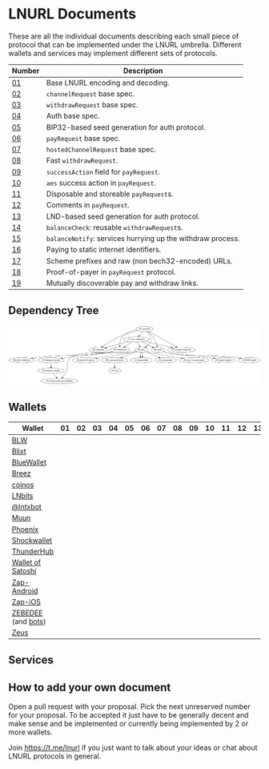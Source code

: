 LNURL Documents
===============

These are all the individual documents describing each small piece of protocol that can be implemented under the LNURL umbrella. Different wallets and services may implement different sets of protocols.

| Number      | Description                                                          |
|-------------|----------------------------------------------------------------------|
| [01](01.md) | Base LNURL encoding and decoding.                                    |
| [02](02.md) | `channelRequest` base spec.                                          |
| [03](03.md) | `withdrawRequest` base spec.                                         |
| [04](04.md) | Auth base spec.                                                      |
| [05](05.md) | BIP32-based seed generation for auth protocol.                       |
| [06](06.md) | `payRequest` base spec.                                              |
| [07](07.md) | `hostedChannelRequest` base spec.                                    |
| [08](08.md) | Fast `withdrawRequest`.                                              |
| [09](09.md) | `successAction` field for `payRequest`.                              |
| [10](10.md) | `aes` success action in `payRequest`.                                |
| [11](11.md) | Disposable and storeable `payRequest`s.                              |
| [12](12.md) | Comments in `payRequest`.                                            |
| [13](13.md) | LND-based seed generation for auth protocol.                         |
| [14](14.md) | `balanceCheck`: reusable `withdrawRequest`s.                         |
| [15](15.md) | `balanceNotify`: services hurrying up the withdraw process.          |
| [16](16.md) | Paying to static internet identifiers.                               |
| [17](17.md) | Scheme prefixes and raw (non bech32-encoded) URLs.                   |
| [18](18.md) | Proof-of-payer in `payRequest` protocol.                             |
| [19](19.md) | Mutually discoverable pay and withdraw links.                        |

Dependency Tree
---------------

[![dependencies](dependencies.png)](dependencies.dot)

Wallets
-------

| Wallet                                                            | 01 | 02 | 03 | 04 | 05 | 06 | 07 | 08 | 09 | 10 | 11 | 12 | 13 | 14 | 15 | 16 | 17 | 18 | 19 |
|-------------------------------------------------------------------|----|----|----|----|----|----|----|----|----|----|----|----|----|----|----|----|----|----|----|
| [BLW](https://lightning-wallet.com/)                              |    |    |    |    |    |    |    |    |    |    |    |    |    |    |    |    |    |    |    |
| [Blixt](https://github.com/hsjoberg/blixt-wallet)                 |    |    |    |    |    |    |    |    |    |    |    |    |    |    |    |    |    |    |    |
| [BlueWallet](https://bluewallet.io/)                              |    |    |    |    |    |    |    |    |    |    |    |    |    |    |    |    |    |    |    |
| [Breez](https://breez.technology/)                                |    |    |    |    |    |    |    |    |    |    |    |    |    |    |    |    |    |    |    |
| [coinos](https://coinos.io/)                                      |    |    |    |    |    |    |    |    |    |    |    |    |    |    |    |    |    |    |    |
| [LNbits](https://lnbits.org/)                                     |    |    |    |    |    |    |    |    |    |    |    |    |    |    |    |    |    |    |    |
| [@lntxbot](https://t.me/lntxbot)                                  |    |    |    |    |    |    |    |    |    |    |    |    |    |    |    |    |    |    |    |
| [Muun](https://muun.com/)                                         |    |    |    |    |    |    |    |    |    |    |    |    |    |    |    |    |    |    |    |
| [Phoenix](https://phoenix.acinq.co/)                              |    |    |    |    |    |    |    |    |    |    |    |    |    |    |    |    |    |    |    |
| [Shockwallet](https://shockwallet.app/)                           |    |    |    |    |    |    |    |    |    |    |    |    |    |    |    |    |    |    |    |
| [ThunderHub](https://github.com/apotdevin/thunderhub)             |    |    |    |    |    |    |    |    |    |    |    |    |    |    |    |    |    |    |    |
| [Wallet of Satoshi](https://www.walletofsatoshi.com/)             |    |    |    |    |    |    |    |    |    |    |    |    |    |    |    |    |    |    |    |
| [Zap-Android](https://www.zaphq.io/)                              |    |    |    |    |    |    |    |    |    |    |    |    |    |    |    |    |    |    |    |
| [Zap-iOS](https://www.zaphq.io/)                                  |    |    |    |    |    |    |    |    |    |    |    |    |    |    |    |    |    |    |    |
| [ZEBEDEE](https://zbd.gg) (and [bots](https://zebedee.io/bots/))  |    |    |    |    |    |    |    |    |    |    |    |    |    |    |    |    |    |    |    |
| [Zeus](https://github.com/ZeusLN/zeus)                            |    |    |    |    |    |    |    |    |    |    |    |    |    |    |    |    |    |    |    |

Services
--------

How to add your own document
----------------------------

Open a pull request with your proposal. Pick the next unreserved number for your proposal. To be accepted it just have to be generally decent and make sense and be implemented or currently being implemented by 2 or more wallets.

Join https://t.me/lnurl if you just want to talk about your ideas or chat about LNURL protocols in general.

